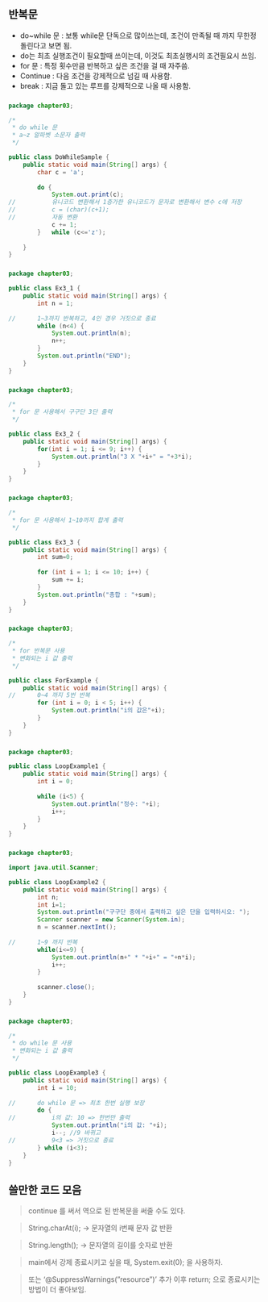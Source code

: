 ## 반복문

- do~while 문 : 보통 while문 단독으로 많이쓰는데,
	조건이 만족될 때 까지 무한정 돌린다고 보면 됨.
- do는 최초 실행조건이 필요할때 쓰이는데,
	이것도 최초실행시의 조건필요시 쓰임.
- for 문 : 특정 횟수만큼 반복하고 싶은
	조건을 걸 때 자주씀.
- Continue :  다음 조건을 강제적으로 넘길 때 사용함.
- break : 지금 돌고 있는 루프를 강제적으로 나올 때 사용함.

### 

```java
package chapter03;

/*
 * do while 문
 * a~z 알파벳 소문자 출력
 */

public class DoWhileSample {
	public static void main(String[] args) {
		char c = 'a';
		
		do {
			System.out.print(c);
//			유니코드 변환해서 1증가한 유니코드가 문자로 변환해서 변수 c에 저장
//			c = (char)(c+1);
//			자동 변환
			c += 1;
		}	while (c<='z');
		
	}
}
```

### 

```java
package chapter03;

public class Ex3_1 {
	public static void main(String[] args) {
		int n = 1;
		
//		1~3까지 반복하고, 4인 경우 거짓으로 종료
		while (n<4) {
			System.out.println(n);
			n++;
		}
		System.out.println("END");
	}
}
```

### 

```java
package chapter03;

/*
 * for 문 사용해서 구구단 3단 출력
 */

public class Ex3_2 {
	public static void main(String[] args) {
		for(int i = 1; i <= 9; i++) {
			System.out.println("3 X "+i+" = "+3*i);
		}
	}
}
```

### 

```java
package chapter03;

/*
 * for 문 사용해서 1~10까지 합계 출력
 */

public class Ex3_3 {
	public static void main(String[] args) {
		int sum=0;
		
		for (int i = 1; i <= 10; i++) {
			sum += i;
		}
		System.out.println("총합 : "+sum);
	}
}
```
### 

```java
package chapter03;

/*
 * for 반복문 사용
 * 변화되는 i 값 출력
 */

public class ForExample {
	public static void main(String[] args) {
//		0~4 까지 5번 반복
		for (int i = 0; i < 5; i++) {
			System.out.println("i의 값은"+i);
		}
	}
}
```

### 

```java
package chapter03;

public class LoopExample1 {
	public static void main(String[] args) {
		int i = 0;
		
		while (i<5) {
			System.out.println("정수: "+i);
			i++;
		}
	}
}
```

### 

```java
package chapter03;

import java.util.Scanner;

public class LoopExample2 {
	public static void main(String[] args) {
		int n;
		int i=1;
		System.out.println("구구단 중에서 출력하고 싶은 단을 입력하시오: ");
		Scanner scanner = new Scanner(System.in);
		n = scanner.nextInt();
		
//		1~9 까지 반복
		while(i<=9) {
			System.out.println(n+" * "+i+" = "+n*i);
			i++;
		}
		
		scanner.close();
	}
}
```

### 

```java
package chapter03;

/*
 * do while 문 사용
 * 변화되는 i 값 출력
 */

public class LoopExample3 {
	public static void main(String[] args) {
		int i = 10;
		
//		do while 문 => 최초 한번 실행 보장
		do {
//			i의 값: 10 => 한번만 출력
			System.out.println("i의 값: "+i);
			i--; //9 바뀌고
//			9<3 => 거짓으로 종료
		} while (i<3);
	}
}
```

## 쓸만한  코드 모음

> continue 를 써서 역으로 된 반복문을 써줄 수도 있다.

> String.charAt(i); → 문자열의 i번째 문자 값 반환

> String.length(); → 문자열의 길이를 숫자로 반환

> main에서 강제 종료시키고 싶을 때, System.exit(0); 을 사용하자.

> 또는 ‘@SuppressWarnings(”resource”)’ 추가 이후
	return; 으로 종료시키는 방법이 더 좋아보임.